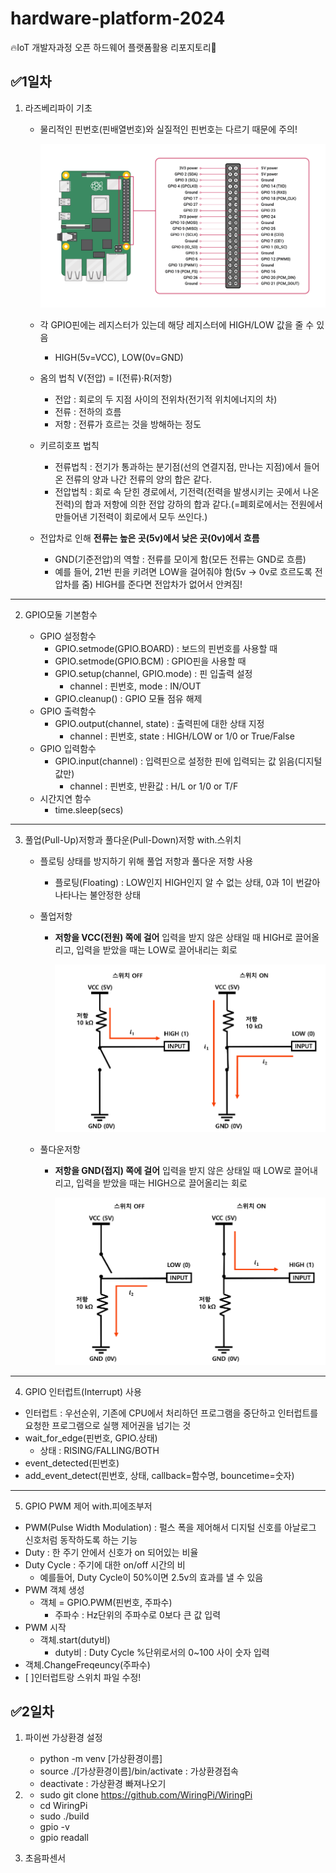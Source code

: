 # hardware-platform-2024
:fire:IoT 개발자과정 오픈 하드웨어 플랫폼활용 리포지토리:rocket:

## :white_check_mark:1일차
1. 라즈베리파이 기초

	- 물리적인 핀번호(핀배열번호)와 실질적인 핀번호는 다르기 때문에 주의!

		![rpi핀맵](https://raw.githubusercontent.com/guswlrla/hardware-platform-2024/main/images/gpio.png)

	- 각 GPIO핀에는 레지스터가 있는데 해당 레지스터에 HIGH/LOW 값을 줄 수 있음
		- HIGH(5v=VCC), LOW(0v=GND)
	- 옴의 법칙 V(전압) = I(전류)·R(저항)
		- 전압 : 회로의 두 지점 사이의 전위차(전기적 위치에너지의 차)
		- 전류 : 전하의 흐름
		- 저항 : 전류가 흐르는 것을 방해하는 정도
	- 키르히호프 법칙
		- 전류법칙 : 전기가 통과하는 분기점(선의 연결지점, 만나는 지점)에서 들어온 전류의 양과 나간 전류의 양의 합은 같다.
		- 전압법칙 : 회로 속 닫힌 경로에서, 기전력(전력을 발생시키는 곳에서 나온 전력)의 합과 저항에 의한 전압 강하의 합과 같다.(=폐회로에서는 전원에서 만들어낸 기전력이 회로에서 모두 쓰인다.)
	- 전압차로 인해 **전류는 높은 곳(5v)에서 낮은 곳(0v)에서 흐름**
		- GND(기준전압)의 역할 : 전류를 모이게 함(모든 전류는 GND로 흐름)
		- 예를 들어, 21번 핀을 키려면 LOW을 걸어줘야 함(5v -> 0v로 흐르도록 전압차를 줌) HIGH를 준다면 전압차가 없어서 안켜짐!

<hr/>

2. GPIO모둘 기본함수

	- GPIO 설정함수
		- GPIO.setmode(GPIO.BOARD) : 보드의 핀번호를 사용할 때
		- GPIO.setmode(GPIO.BCM) : GPIO핀을 사용할 때
		- GPIO.setup(channel, GPIO.mode) : 핀 입출력 설정
			- channel : 핀번호, mode : IN/OUT
		- GPIO.cleanup() : GPIO 모듈 점유 해제
	- GPIO 출력함수
		- GPIO.output(channel, state) : 출력핀에 대한 상태 지정
			- channel : 핀번호, state : HIGH/LOW or 1/0 or True/False
	- GPIO 입력함수
		- GPIO.input(channel) : 입력핀으로 설정한 핀에 입력되는 값 읽음(디지털 값만)
			- channel : 핀번호, 반환값 : H/L or 1/0 or T/F
	- 시간지연 함수
		- time.sleep(secs)

<hr/>

3. 풀업(Pull-Up)저항과 풀다운(Pull-Down)저항 with.스위치

	- 플로팅 상태를 방지하기 위해 풀업 저항과 풀다운 저항 사용
		- 플로팅(Floating) : LOW인지 HIGH인지 알 수 없는 상태, 0과 1이 번갈아 나타나는 불안정한 상태
	- 풀업저항
		- **저항을 VCC(전원) 쪽에 걸어** 입력을 받지 않은 상태일 때 HIGH로 끌어올리고, 입력을 받았을 때는 LOW로 끌어내리는 회로

			![풀업](https://raw.githubusercontent.com/guswlrla/hardware-platform-2024/main/images/pull-up.png)

	- 풀다운저항
		- **저항을 GND(접지) 쪽에 걸어** 입력을 받지 않은 상태일 때 LOW로 끌어내리고, 입력을 받았을 때는 HIGH으로 끌어올리는 회로

			![풀다운](https://raw.githubusercontent.com/guswlrla/hardware-platform-2024/main/images/pull-down.png)

<hr/>

4. GPIO 인터럽트(Interrupt) 사용

- 인터럽트 : 우선순위, 기존에 CPU에서 처리하던 프로그램을 중단하고 인터럽트를 요청한 프로그램으로 실행 제어권을 넘기는 것
- wait_for_edge(핀번호, GPIO.상태)
	- 상태 : RISING/FALLING/BOTH
- event_detected(핀번호)
- add_event_detect(핀번호, 상태, callback=함수명, bouncetime=숫자)

<hr/>

5. GPIO PWM 제어 with.피에조부저

- PWM(Pulse Width Modulation) : 펄스 폭을 제어해서 디지털 신호를 아날로그 신호처럼 동작하도록 하는 기능
- Duty : 한 주기 안에서 신호가 on 되어있는 비율
- Duty Cycle : 주기에 대한 on/off 시간의 비
	- 예를들어, Duty Cycle이 50%이면 2.5v의 효과를 낼 수 있음
- PWM 객체 생성
	- 객체 = GPIO.PWM(핀번호, 주파수)
		- 주파수 : Hz단위의 주파수로 0보다 큰 값 입력
- PWM 시작
	- 객체.start(duty비)
		- duty비 : Duty Cycle %단위로서의 0~100 사이 숫자 입력
- 객체.ChangeFreqeuncy(주파수)
- [ ]인터럽트랑 스위치 파일 수정!

## :white_check_mark:2일차

1. 파이썬 가상환경 설정
	- python -m venv [가상환경이름]
	- source ./[가상환경이름]/bin/activate : 가상환경접속
	- deactivate : 가상환경 빠져나오기

2. 
	- sudo git clone https://github.com/WiringPi/WiringPi
	- cd WiringPi
	- sudo ./build
	- gpio -v
	- gpio readall

3. 초음파센서



